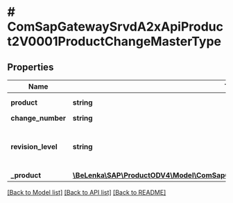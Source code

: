 # # ComSapGatewaySrvdA2xApiProduct2V0001ProductChangeMasterType

## Properties

Name | Type | Description | Notes
------------ | ------------- | ------------- | -------------
**product** | **string** | Material Number | [optional]
**change_number** | **string** |  | [optional]
**revision_level** | **string** | Revision Level without Conversion Exit | [optional]
**_product** | [**\BeLenka\SAP\ProductODV4\Model\ComSapGatewaySrvdA2xApiProduct2V0001ProductType**](ComSapGatewaySrvdA2xApiProduct2V0001ProductType.md) |  | [optional]

[[Back to Model list]](../../README.md#models) [[Back to API list]](../../README.md#endpoints) [[Back to README]](../../README.md)
